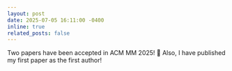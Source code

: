 ```yaml
---
layout: post
date: 2025-07-05 16:11:00 -0400
inline: true
related_posts: false
---
```


Two papers have been accepted in ACM MM 2025! 🥳 
Also, I have published my first paper as the first author!
